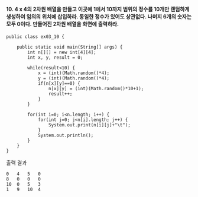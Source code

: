 #### 10. 4 x 4의 2차원 배열을 만들고 이곳에 1에서 10까지 범위의 정수를 10개만 랜덤하게 생성하여 임의의 위치에 삽입하라. 동일한 정수가 있어도 상관없다. 나머지 6개의 숫자는 모두 0이다. 만들어진 2차원 배열을 화면에 출력하라.
```
public class ex03_10 {

	public static void main(String[] args) {
		int n[][] = new int[4][4];
		int x, y, result = 0;
		
		while(result<10) {
			x = (int)(Math.random()*4);
			y = (int)(Math.random()*4);
			if(n[x][y]==0) {
				n[x][y] = (int)(Math.random()*10+1);
				result++;
			}
		}
		
		for(int i=0; i<n.length; i++) {
			for(int j=0; j<n[i].length; j++) {
				System.out.print(n[i][j]+"\t");
			}
			System.out.println();
		}
	}
}
```
출력 결과
```
0	4	5	0	
8	0	0	0	
10	0	5	3	
1	9	10	4
```
